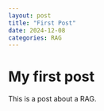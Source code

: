 ```yaml
---
layout: post
title: "First Post"
date: 2024-12-08
categories: RAG
---
```

# My first post

This is a post about a RAG.
